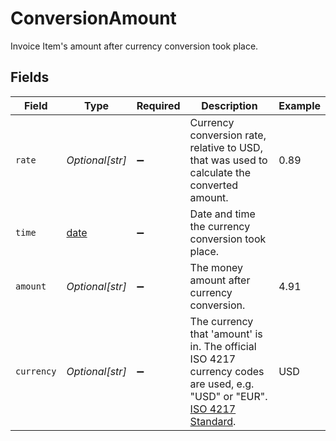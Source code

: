 # ConversionAmount

Invoice Item's amount after currency conversion took place.


## Fields

| Field                                                                                                                                                                               | Type                                                                                                                                                                                | Required                                                                                                                                                                            | Description                                                                                                                                                                         | Example                                                                                                                                                                             |
| ----------------------------------------------------------------------------------------------------------------------------------------------------------------------------------- | ----------------------------------------------------------------------------------------------------------------------------------------------------------------------------------- | ----------------------------------------------------------------------------------------------------------------------------------------------------------------------------------- | ----------------------------------------------------------------------------------------------------------------------------------------------------------------------------------- | ----------------------------------------------------------------------------------------------------------------------------------------------------------------------------------- |
| `rate`                                                                                                                                                                              | *Optional[str]*                                                                                                                                                                     | :heavy_minus_sign:                                                                                                                                                                  | Currency conversion rate, relative to USD, that was used to calculate the converted amount.                                                                                         | 0.89                                                                                                                                                                                |
| `time`                                                                                                                                                                              | [date](https://docs.python.org/3/library/datetime.html#date-objects)                                                                                                                | :heavy_minus_sign:                                                                                                                                                                  | Date and time the currency conversion took place.                                                                                                                                   |                                                                                                                                                                                     |
| `amount`                                                                                                                                                                            | *Optional[str]*                                                                                                                                                                     | :heavy_minus_sign:                                                                                                                                                                  | The money amount after currency conversion.                                                                                                                                         | 4.91                                                                                                                                                                                |
| `currency`                                                                                                                                                                          | *Optional[str]*                                                                                                                                                                     | :heavy_minus_sign:                                                                                                                                                                  | The currency that 'amount' is in. The official ISO 4217 currency codes are used, e.g. "USD" or "EUR".<br/><a href="http://www.xe.com/iso4217.php" target="blank">ISO 4217 Standard</a>. | USD                                                                                                                                                                                 |
